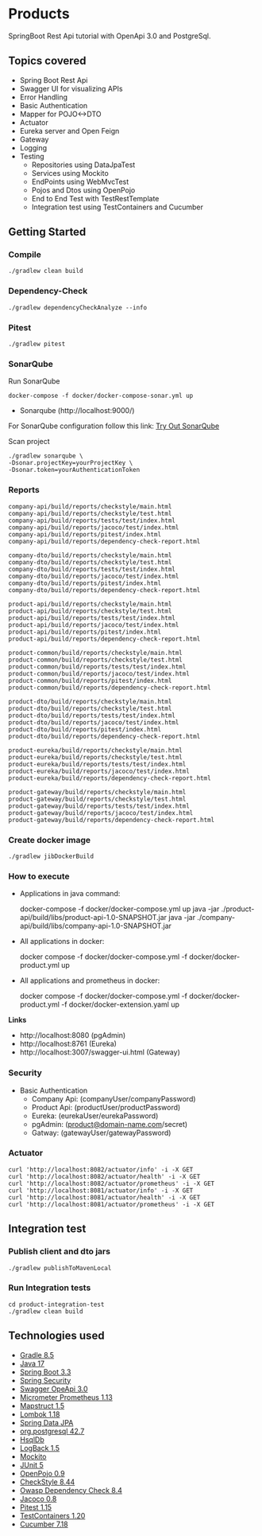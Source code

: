 # Products
SpringBoot Rest Api tutorial with OpenApi 3.0 and PostgreSql.

## Topics covered
- Spring Boot Rest Api
- Swagger UI for visualizing APIs
- Error Handling
- Basic Authentication
- Mapper for POJO<->DTO
- Actuator
- Eureka server and Open Feign
- Gateway
- Logging
- Testing
    - Repositories using DataJpaTest
    - Services using Mockito
    - EndPoints using WebMvcTest
    - Pojos and Dtos using OpenPojo
    - End to End Test with TestRestTemplate
    - Integration test using TestContainers and Cucumber

## Getting Started
### Compile
    ./gradlew clean build

### Dependency-Check
    ./gradlew dependencyCheckAnalyze --info

### Pitest
    ./gradlew pitest

### SonarQube
Run SonarQube

    docker-compose -f docker/docker-compose-sonar.yml up

 - Sonarqube (http://localhost:9000/)

For SonarQube configuration follow this link: [Try Out SonarQube](https://docs.sonarqube.org/latest/setup/get-started-2-minutes/)

Scan project

    ./gradlew sonarqube \
    -Dsonar.projectKey=yourProjectKey \
    -Dsonar.token=yourAuthenticationToken

### Reports
    company-api/build/reports/checkstyle/main.html
    company-api/build/reports/checkstyle/test.html
    company-api/build/reports/tests/test/index.html
    company-api/build/reports/jacoco/test/index.html
    company-api/build/reports/pitest/index.html
    company-api/build/reports/dependency-check-report.html

    company-dto/build/reports/checkstyle/main.html
    company-dto/build/reports/checkstyle/test.html
    company-dto/build/reports/tests/test/index.html
    company-dto/build/reports/jacoco/test/index.html
    company-dto/build/reports/pitest/index.html
    company-dto/build/reports/dependency-check-report.html

    product-api/build/reports/checkstyle/main.html
    product-api/build/reports/checkstyle/test.html
    product-api/build/reports/tests/test/index.html
    product-api/build/reports/jacoco/test/index.html
    product-api/build/reports/pitest/index.html
    product-api/build/reports/dependency-check-report.html

    product-common/build/reports/checkstyle/main.html
    product-common/build/reports/checkstyle/test.html
    product-common/build/reports/tests/test/index.html
    product-common/build/reports/jacoco/test/index.html
    product-common/build/reports/pitest/index.html
    product-common/build/reports/dependency-check-report.html

    product-dto/build/reports/checkstyle/main.html
    product-dto/build/reports/checkstyle/test.html
    product-dto/build/reports/tests/test/index.html
    product-dto/build/reports/jacoco/test/index.html
    product-dto/build/reports/pitest/index.html
    product-dto/build/reports/dependency-check-report.html

    product-eureka/build/reports/checkstyle/main.html
    product-eureka/build/reports/checkstyle/test.html
    product-eureka/build/reports/tests/test/index.html
    product-eureka/build/reports/jacoco/test/index.html
    product-eureka/build/reports/dependency-check-report.html

    product-gateway/build/reports/checkstyle/main.html
    product-gateway/build/reports/checkstyle/test.html
    product-gateway/build/reports/tests/test/index.html
    product-gateway/build/reports/jacoco/test/index.html
    product-gateway/build/reports/dependency-check-report.html

### Create docker image
    ./gradlew jibDockerBuild

### How to execute
* Applications in java command:

    docker-compose -f docker/docker-compose.yml up
    java -jar ./product-api/build/libs/product-api-1.0-SNAPSHOT.jar
    java -jar ./company-api/build/libs/company-api-1.0-SNAPSHOT.jar

* All applications in docker:

    docker compose -f docker/docker-compose.yml -f docker/docker-product.yml up

* All applications and prometheus in docker:

    docker compose -f docker/docker-compose.yml -f docker/docker-product.yml -f docker/docker-extension.yaml up

**Links**
 - http://localhost:8080 (pgAdmin)
 - http://localhost:8761 (Eureka)
 - http://localhost:3007/swagger-ui.html (Gateway)

### Security
 - Basic Authentication
   - Company Api: (companyUser/companyPassword)
   - Product Api: (productUser/productPassword)
   - Eureka: (eurekaUser/eurekaPassword)
   - pgAdmin: (product@domain-name.com/secret)
   - Gatway: (gatewayUser/gatewayPassword)

### Actuator
    curl 'http://localhost:8082/actuator/info' -i -X GET
    curl 'http://localhost:8082/actuator/health' -i -X GET
    curl 'http://localhost:8082/actuator/prometheus' -i -X GET
    curl 'http://localhost:8081/actuator/info' -i -X GET
    curl 'http://localhost:8081/actuator/health' -i -X GET
    curl 'http://localhost:8081/actuator/prometheus' -i -X GET

## Integration test

### Publish client and dto jars
    ./gradlew publishToMavenLocal

### Run Integration tests
    cd product-integration-test
    ./gradlew clean build


## Technologies used
- [Gradle 8.5](https://gradle.org)
- [Java 17](https://openjdk.java.net/projects/jdk/17)
- [Spring Boot 3.3](https://spring.io/projects/spring-boot)
- [Spring Security](https://spring.io/projects/spring-security)
- [Swagger OpeApi 3.0](https://swagger.io/specification)
- [Micrometer Prometheus 1.13](https://micrometer.io/docs/registry/prometheus)
- [Mapstruct 1.5](https://mapstruct.org)
- [Lombok 1.18](https://projectlombok.org)
- [Spring Data JPA](https://projects.spring.io/spring-data-jpa)
- [org.postgresql 42.7](https://jdbc.postgresql.org)
- [HsqlDb](http://hsqldb.org)
- [LogBack 1.5](https://logback.qos.ch)
- [Mockito](https://site.mockito.org)
- [JUnit 5](https://junit.org/junit5)
- [OpenPojo 0.9](https://github.com/OpenPojo)
- [CheckStyle 8.44](https://checkstyle.sourceforge.io)
- [Owasp Dependency Check 8.4](https://owasp.org/www-project-dependency-check)
- [Jacoco 0.8](https://www.jacoco.org)
- [Pitest 1.15](https://pitest.org)
- [TestContainers 1.20](https://www.testcontainers.org)
- [Cucumber 7.18](https://cucumber.io)
